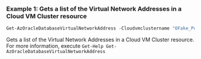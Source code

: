### Example 1: Gets a list of the Virtual Network Addresses in a Cloud VM Cluster resource
```powershell
Get-AzOracleDatabaseVirtualNetworkAddress -Cloudvmclustername "OFake_PowerShellTestVmCluster" -ResourceGroupName "PowerShellTestRg"
```

Gets a list of the Virtual Network Addresses in a Cloud VM Cluster resource.
For more information, execute `Get-Help Get-AzOracleDatabaseVirtualNetworkAddress`